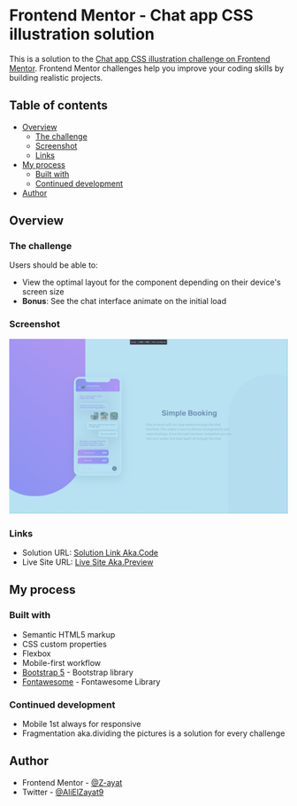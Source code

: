 # Frontend Mentor - Chat app CSS illustration solution

This is a solution to the [Chat app CSS illustration challenge on Frontend Mentor](https://www.frontendmentor.io/challenges/chat-app-css-illustration-O5auMkFqY). Frontend Mentor challenges help you improve your coding skills by building realistic projects. 

## Table of contents

- [Overview](#overview)
  - [The challenge](#the-challenge)
  - [Screenshot](#screenshot)
  - [Links](#links)
- [My process](#my-process)
  - [Built with](#built-with)
  - [Continued development](#continued-development)
- [Author](#author)

## Overview

### The challenge

Users should be able to:

- View the optimal layout for the component depending on their device's screen size
- **Bonus**: See the chat interface animate on the initial load

### Screenshot

![](./screenshot.png)

### Links

- Solution URL: [Solution Link Aka.Code](https://github.com/Z-ayat/Chat-app-CSS-illustration-solution)
- Live Site URL: [Live Site Aka.Preview](https://z-ayat.github.io/Chat-app-CSS-illustration-solution/)

## My process

### Built with

- Semantic HTML5 markup
- CSS custom properties
- Flexbox
- Mobile-first workflow
- [Bootstrap 5](https://getbootstrap.com/docs/5.1/getting-started/introduction/) - Bootstrap library
- [Fontawesome](https://fontawesome.com/) - Fontawesome Library

### Continued development

- Mobile 1st always for responsive
- Fragmentation aka.dividing the pictures is a solution for every challenge

## Author

- Frontend Mentor - [@Z-ayat](https://www.frontendmentor.io/profile/Z-ayat)
- Twitter - [@AliElZayat9](https://twitter.com/AliElZayat9)